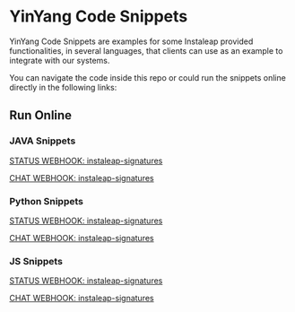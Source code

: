 # YinYang Code Snippets

YinYang Code Snippets are examples for some Instaleap provided functionalities, in several languages, that clients can use as an example to integrate with our systems.

You can navigate the code inside this repo or could run the snippets online directly in the following links:

## Run Online

### JAVA Snippets

<a href="https://tio.run/##fVRhb9owEP2eX3GKtClZSRqghVK2Se3WDlRRTYLtyzSha3IQt0kcxU5LhPrb2RlIobSaZSnxu7t3vvOz7/ERvfvoYbWyRJrLQsM9Iws/LKpcS3@EYf9dg8op9McUFqRvqBrzqm/tO/op6ti/FPNhpmlOxYG11CLxPzFohQkqBSMUGSwtKy/vEhGC0qj5M9aFyOagxDz73XRGmH/eII2t5SvkWCUSoxqAB6rcpQX1siBVJhq@gG33LV1US6umXH8mcszUbN6g/kwWvG3H/qA@rqfd2PL7c2JYRLb7GuHyUVM0RX1o0VVOtuv2Le4gqBhbp53pYHTxjZMxYnyGGVeZheTYgxTD8eCCXWwOeNVUUOvVlOviyIye4JXZYdxwXVaalGP/mlx7Z7yTA8a99L7IhHZ2pGytWxLTYptid2pOs7G/eT@S1yLDxNlv39v8rutruWF1mh1OUR8Dp@hbzyHqMAbnahFSroXMgFwwZ/ZyWGQoR6QUzsnh8GfgwSS6LLKtF4OHYnmUIoKUdeRsC/rzF7CYKxd0XMgnBbuES@v4eBILBTwRUhk@wJPQMf8XFJUhRbWugBaY5glBqRiUWVIBawQiSiWfXoFrtrwscqlIWf8R6LazA1TxO16myFo9eblRWgPsXoDYPW2deu27k8A7mfXIw@5s5rVPup12ELXPEMk@DN2TJFO0glbLC5o8J8F5YOZRwONN1Fqu7P9z@O1mePtjej28HY4HV9@N436zspeOyBn3lcyF4y9qWMs5IcwhL@SjiLhflSyt3b00t5Ca3V7Q7KLXad1xRb1exzvD9plHvSZib9a0jRwrpSn1Zan9nGNNN2pqz7wEyDKgc7CPzJvhb9@Gl3fAaNrs@Xk9N8PIZ7X6Bw" target="_blank">STATUS WEBHOOK: instaleap-signatures</a>

<a href="https://tio.run/##fVRta9swEP7uX3EYNpw1dpM47ZJmHbSlXcpIGSQddGMURb7ESm3LSHIaU/rbs3Ni56XNBgey7rk33z2nGZszdxY8LZciTqUyMCPFwuMqT430Boz3rEOATpF7Q@QKzXfMh3Tbs/NiZkLvUkxvE4NTVPtgZkTkfepZlsUjpjUMxTT52YQXy0qzcSQ4aMMMHUOjRDIFTfBVyIwzYOmXta5eYl8hZXkkWVAp4Anz2osF1VWhziID52DbPcuo/MWqgq6OkSxyE7zWehOpqHKH/AHsD/pjJXZ9pSqTeVM0jm1EjFRonNq1AyiPBCbmUQQHUY1JgOogNJPjldcKqfUsGgHokLVOTh/7g4srqpU0heltQtkTjo7djxkf9i/IxCaHvamAXt0eqS3kmeAz7MEO6YtYl7lB7dj3oxu3Q1W9ibiT3hOJMM42KKFVR0NclCm2c3ea9d3ivUDeiIRFzm733@ev1Twj11Gd5imlqKZIKXrWK2eGh@BcLzimRsgEsAbFyDezxiLkALVmU3TI/bVoJQUxmUpKK1K@ZdtcigBiJhKn/KHff4Cpqa6BCZV81rBNSEw9Ph6FQgMJg1jyJ3gWJqRvhUHGMahmCrgghkQImSalTKIciGMQYCxpfIqtwqWZSqVGbf2H4GVr@0yHB6yKv6xYlGZ75KyD3Wq0Wm7DdxudUaNx1uyc@V2v2Tz5Zb/12pKWvB5u7x4u7r69MyoJShaTxrjb9RsTt8M4c9uMo9sNutwNTk47bb/tj7vs8zv3kvrkPrz/UaC7rUw2/ZITajsW60wnM7Bie4QshVTJuQiom7nMrO3WFzuug8laWn57LRsNSaAndkHXXBuMPZkZLyVnKklUsd3iqWFEE3Tn/hmYc/voXyt/ZNfnPuHrt8vbvFGb96hYjuLvXgtZLv8C" target="_blank">CHAT WEBHOOK: instaleap-signatures</a>

### Python Snippets

<a href="https://tio.run/##dVJta9swEP6uX3F4MNvUNn5J4jjQT9u6hUIpLNuXUcwlOsditmRsZasp/e2ZlNTZyjZxoHt57vTcnbpR10pmx6NoO9VrqHGoG7Flk9nijrE3m1oMYAShJ37YEYcOx0YhB3rEtmsIDoNxKtmMUKkeOLVKDrpHLZRkE/YanhiAI7izAqeIEfN5Og@z7SwOZ1VBIeZVFWazfJHFPFsikhNY/K4n1MRL1DYvjdM0jBMjm3gVW7mKzTlD9diRBd2v392u7z6WN@u79edPH9477PnPLuSFtqpA1wTfaTQ3algb1tgQdtD16ofgpqlRHZiNX4NDSV7ESY7hIt0azkWxCJeYLUMqEsSiShzGGKcKBrGXXxPvpe/AlvdXhp@ZiJD7UqvSImzFp@e3J3EiM7YW9ZTzzRXcfQjgYv4egnFfvLZf98FnpvZ21FSeeVp18IwegPtlcxMuXd8ASO6U6af8i8RrR3TGeTbF2pcMg7S/IZL005seC/5TNZj@UTTUmM4XflTTIxd7GrR3YtuTPvTy9QNmQ3BvFH1ayTn0Qo511u@5YlpPaMNoatAK3Kt/zdtnx@Mv" target="_blank">STATUS WEBHOOK: instaleap-signatures</a>

<a href="https://tio.run/##dVLBbpwwEL37K0ZUKqAAYmE3BaQ99NIqlyhSN4e0ipDBZnELNgLvNijKt2/GYUGJkqCRGL83M555427UtZLx6STaTvUaajrUjSjIfGxpSciXXS0GQKPQc3YoOYOOjo2iDPgDbbuGw2FAUMlmhEr1wHir5KB7qoWSZI7dwiMB/CwtWj5oTLQysKIwivww9sNkF4bZKsniNFitNr8tbwouG8GlzgUzwXdX13ffr3/O3MAl470hft3ezOBfVZyjq7BI0zis/ISW1F/TkvspS0ufbS6TdbyOi5R@O2c9vZ5SLmOpCnTN4R8f8U81XOFUtOG0g65XR8Fw6FEdiOG32A6rJovi9WQLgsaGyiKEMF7BIPbSOcvimepuhl2gYELuc61yw5uCj09fZ7MCFLalek77Yy8q2vceLOgiF6ILOOn0GplEsu9dghcXo@b5NINxBwd9D@zb3Q8/sV0M4LJUOGv@rsO3QDDFOSbFnJcMjDQvKZD8vzNf5n1S1ZvfYDDUNNpcukHNH5jY46zOS7c914devr0Atwc36OiXdU3UuTnSGdyxxLw639AUa3D/GGegt9bFR5peWN4xRu79rlxyOj0D" target="_blank">CHAT WEBHOOK: instaleap-signatures</a>

### JS Snippets

<a href="https://tio.run/##TVJdb6MwEHznV1joVIhap3wkIaTKvdxX0UlVpUZ9bbd4Cb4jmDOmKqry23PrQNpYKyF2Z4adwX/gFdpcy8bwWgk8HJxc1a1hue4bo9iaafzXSY2@N3S8yY3jXF9vStkyKqC56HIUrIG@UiAYvsGuqZB1LTVVXfWsUJoJ3FlZDUaqmjWdblSL7fitE3XN3h1Gx5XCXTE3DQCSeTTn8css4LMiRQ5JUfB4liziQMRLAHSvBkauEQyKJzCWGQVRxIOQahOsAluXAZ0T2PQNWth99u13dvfr6Wd2lz3c/vju0nh/bq7@cKMKZkpkf7GnJxiW0d5QITSs0epVCvLaq270Y1Fr5mKYpEGYAF9EL7R/mi74EuIlxzQESIvQpSQHQiu39WNIHH@M4spqTNZfhzxGkNGy3m7UA4EJ@vzlfQRPpdhffL59RnHetZ73z2dy5Q5ykhn@6ki6pZ7vtSVE84U37HBzpFjwtGsEYfzzPcaxRtPpekAJucXW@F6Jb/au7O1tYfdEMccErVUKaxA52lcVTiu19T15ypRbEJAkrph3OYTzkYxdauIcDv8B" target="_blank">STATUS WEBHOOK: instaleap-signatures</a>

<a href="https://tio.run/##bZJdb5swFIbv@RUWmgaRAiWQdCEVk3a19aaq1OyivVkc@xDcEZvZJiqq@O2pHRPGRdGRkN7znq9HfsUnrIhkjY64oHA@E8GVRkR2jRaoQBL@tUxCGDglmN153s3NtmIKmcAmT1sCFDW4qwWmCN7wsakBtcqIgtcdKoVEFI62rcSaCY6aVjZCgfLcrGtpgd49ZD5fsyMobfr4G@SnSZpGSRYl622SbBbrTZbHi8XqxZ87M6kZcP2HUWt@vn94/vHw85pTwClIm3j6/XgVX8V@cJfJPs@zpIzWmOBoiQlEOc1JRFe362W2zPY5/nap6qcn8/FGUSJdAfoLnfljje7NNbgG3KBGihOjhkAn2uFK6yrMSrR0kWZLF6NigqrSN4BdhWIHbkrCgc/ctpgV3x2kwaIl44eteHLW3Zf3wRyPDPuv/8WR1VR0kKaKI9TvJoOqIyZmgHsEMZGANfwyWhioCqer28Btd3cpsea4bajxhNMNh7QE3UruXJQdzJphUMGbfVq9fVzo0ZToC1qLwFB0TS5YRA1xLQ7hjl1hR9aETUuITtkG6eIzCPNTZnTrHHHaffvdzDufPwA" target="_blank">CHAT WEBHOOK: instaleap-signatures</a>
